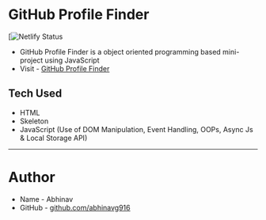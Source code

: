 # GitHub Profile Finder
[![Netlify Status]()

- GitHub Profile Finder is a object oriented programming based mini-project using JavaScript
- Visit - [GitHub Profile Finder]()

## Tech Used

- HTML
- Skeleton
- JavaScript (Use of DOM Manipulation, Event Handling, OOPs, Async Js & Local Storage API)

---

# Author

- Name - Abhinav
- GitHub - [github.com/abhinavg916](https://github.com/abhinavg916)
